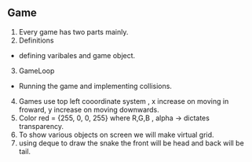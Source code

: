 ## Game
1. Every game has two parts mainly.
2. Definitions
  - defining varibales and game object.
3. GameLoop
  - Running the game and implementing collisions.
4. Games use top left cooordinate system , x increase on moving in froward, y increase on moving downwards.
5. Color red = {255, 0, 0, 255} where R,G,B , alpha -> dictates transparency.
6. To show various objects on screen we will make virtual grid.
7. using deque to draw the snake the front will be head and back will be tail.